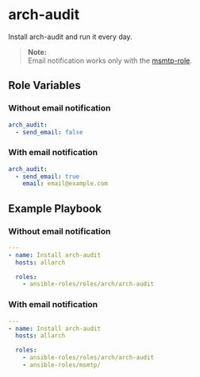 # arch-audit
Install arch-audit and run it every day.  

> __Note:__  
> Email notification works only with the [msmtp-role](roles/msmtp).

## Role Variables

### Without email notification
```yaml
arch_audit: 
  - send_email: false
```

### With email notification
```yaml
arch_audit: 
  - send_email: true
    email: email@example.com
```

## Example Playbook

### Without email notification
```yaml
---
- name: Install arch-audit
  hosts: allarch

  roles:
    - ansible-roles/roles/arch/arch-audit
```

### With email notification
```yaml
---
- name: Install arch-audit
  hosts: allarch

  roles:
    - ansible-roles/roles/arch/arch-audit
    - ansible-roles/msmtp/
```

